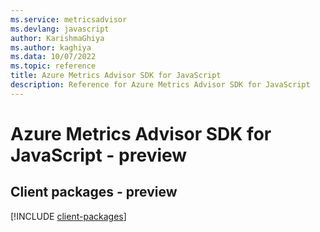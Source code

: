 ```yaml
---
ms.service: metricsadvisor
ms.devlang: javascript
author: KarishmaGhiya
ms.author: kaghiya
ms.data: 10/07/2022
ms.topic: reference
title: Azure Metrics Advisor SDK for JavaScript
description: Reference for Azure Metrics Advisor SDK for JavaScript
---
```

# Azure Metrics Advisor SDK for JavaScript - preview

## Client packages - preview
[!INCLUDE [client-packages](metrics-advisor-client-index.md)]
